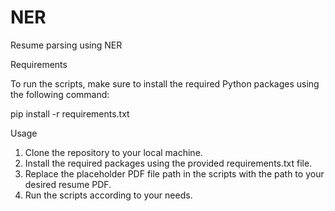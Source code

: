 # NER
Resume parsing using NER

Requirements

To run the scripts, make sure to install the required Python packages using the following command:

pip install -r requirements.txt

Usage

1. Clone the repository to your local machine.
2. Install the required packages using the provided requirements.txt file.
3. Replace the placeholder PDF file path in the scripts with the path to your desired resume PDF.
4. Run the scripts according to your needs.
